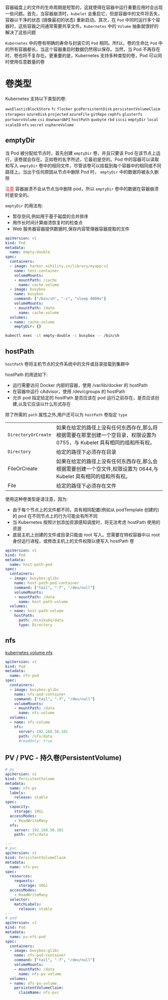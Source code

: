 容器磁盘上的文件的生命周期是短暂的，这就使得在容器中运行重要应用时会出现一些问题。首先，当容器崩溃时，`kubelet` 会重启它，但是容器中的文件将丢失，容器以干净的状态 (镜像最初的状态) 重新启动。其次，在 `Pod` 中同时运行多个容器时，这些容器之间通常需要共享文件。`Kubernetes` 中的 `Volume` 抽象就很好的解决了这些问题

`Kubernetes` 中的卷有明确的寿命与封装它的 `Pod` 相同。所f以，卷的生命比 `Pod` 中的所有容器都长，当这个容器重启时数据仍然得以保存。当然，当 Pod 不再存在时，卷也将不复存在。更重要的是，Kubernetes 支持多种类型的卷，Pod 可以同时使用任意数量的卷

# 卷类型

Kubernetes 支持以下类型的卷:

`awsElasticBlockStore` `fc` `flocker` `gcePersistentDisk` `persistentVolumeClaim` `storageos` `azureDisk` `projected` `azureFile` `gitRepo` `cephfs` `glusterfs` `portworxVolume` `csi` `downwardAPI` `hostPath` `quobyte` `rbd` `iscsi` `emptyDir` `local` `scaleIO` `nfs` `secret` `vsphereVolume`

## emptyDir

当 Pod 被分配给节点时，首先创建 `emptyDir` 卷，并且只要该 Pod 在该节点上运行，该卷就会存在。正如卷的名字所述，它最初是空的。Pod 中的容器可以读取和写入 `emptyDir` 卷中的相同文件，尽管该卷可以挂载到每个容器中的相同或不同路径上。当出于任何原因从节点中删除 Pod 时， `emptyDir` 中的数据将被永久删除

<font color="red">注意</font> 容器崩溃不会从节点当中删除 pod，所以 `emptyDir` 卷中的数据在容器崩溃时是安全的。

`emptyDir` 的用法有:

- 暂存空间,例如用于基于磁盘的合并排序
- 用作长时间计算崩溃恢复时的检查点
- Web 服务器容器提供数据时,保存内容管理器容器提取的文件

```yaml
apiVersion: v1
kind: Pod
metadata:
  name: empty-double
spec:
  containers:
  - image: harbor.nihility.cn/library/myapp:v1
    name: test-container
    volumeMounts:
    - mountPath: /cache
      name: cache-volume
  - image: busybox
    name: busybox
    command: ["/bin/sh", "-c", "sleep 6000s"]
    volumeMounts:
    - mountPath: /date
      name: cache-volume
  volumes:
  - name: cache-volume
    emptyDir: {}

```

```bash
kubectl exec -it empty-double -c busybox -- /bin/sh
```

## hostPath

`hostPath` 卷将主机节点的文件系统中的文件或目录挂载到集群中

hostPath 的用途如下:
- 运行需要访问 Docker 内部的容器，使用 /var/lib/docker 的 hostPath
- 在容器中运行 cAdvisor，使用 /dev/cgroups 的 hostPath
- 允许 pod 指定给定的 hostPath 是否应该在 pod 运行之前存在，是否应该创建,以及它应该以什么形式存在

除了所需的 `path` 属性之外,用户还可以为 `hostPath` 卷指定 `type`

|                     |                                                              |
| ------------------- | ------------------------------------------------------------ |
| `DirectoryOrCreate` | 如果在给定的路径上没有任何东西存在,那么将根据需要在那里创建一个空目录，权限设置为 0755，与 Kubelet 具有相同的组和所有权。 |
| `Directory`         | 给定的路径下必须存在目录                                     |
| FileOrCreate        | 如果在给定的路径上没有任何东西存在,那么会根据需要创建一个空文件,权限设置为 0644,与 Kubelet 具有相同的组和所有权。 |
| File                | 给定的路径下必须存在文件                                     |

使用这种卷类型是请注意，因为:

- 由于每个节点上的文件都不同，具有相同配置(例如从 podTemplate 创建的)的 pod 在不同节点上的行为可能会有所不同
- 当 Kubernetes 按照计划添加资源感知调度时，将无法考虑 hostPath 使用的资源
- 底层主机上创建的文件或目录只能由 root 写入。您需要在特权容器中以 root 身份运行进程，或修改主机上的文件权限以便写入 hostPath 卷

```yaml
apiVersion: v1
kind: Pod
metadata:
  name: host-path-pod
spec:
  containers:
  - image: busybox:glibc
    name: host-path-pod-container
    command: ["tail", "-f", "/dev/null"]
    volumeMounts:
    - mountPath: /data
      name: host-path-volume
  volumes:
  - name: host-path-volume
    hostPath:
      path: /minikube/data
      type: Directory
```

## nfs

[kubernetes volume nfs](https://kubernetes.io/docs/concepts/storage/volumes/#nfs)

```yaml
apiVersion: v1
kind: Pod
metadata:
  name: nfs-pod
spec:
  containers:
  - image: busybox:glibc
    name: nfs-pod-container
    command: ["tail", "-f", "/dev/null"]
    volumeMounts:
    - mountPath: /data
      name: nfs-volume
  volumes:
  - name: nfs-volume
    nfs:
      server: 192.168.56.101
      path: /nfs/data
      #readOnly: true
```

## PV / PVC - 持久卷(PersistentVolume)

```yaml
# pv
apiVersion: v1
kind: PersistentVolume
metadata:
  name: nfs-pv
  labels:
    release: stable
spec:
  capacity:
    storage: 10Gi
  accessModes:
    - ReadWriteMany
  nfs:
    server: 192.168.56.101
    path: /nfs/data

---
# pvc
apiVersion: v1
kind: PersistentVolumeClaim
metadata:
  name: nfs-pvc
spec:
  resources:
    requests:
      storage: 10Gi
  accessModes:
    - ReadWriteMany
  selector:
    matchLabels:
      release: stable
---
# pod
apiVersion: v1
kind: Pod
metadata:
  name: pv-nfs-pod
spec:
  containers:
  - image: busybox:glibc
    name: nfs-pod-container
    command: ["tail", "-f", "/dev/null"]
    volumeMounts:
    - mountPath: /data
      name: nfs-pv-volume
  volumes:
  - name: nfs-pv-volume
    persistentVolumeClaim:
      claimName: nfs-pvc
```

